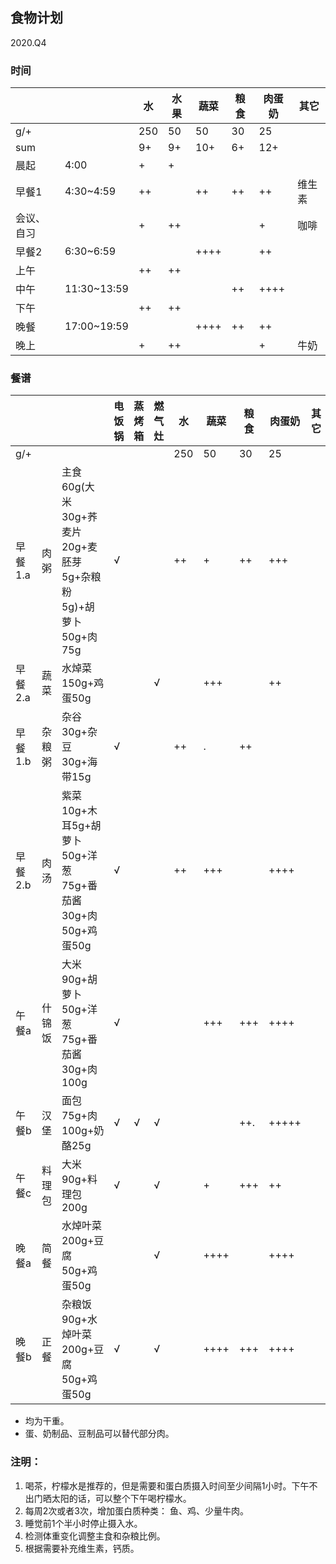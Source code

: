 ## 食物计划
2020.Q4

### 时间
| | | 水 | 水果 | 蔬菜 | 粮食 | 肉蛋奶 | 其它 |
| --- |--- |--- |--- |--- |--- |--- |--- |
| g/+ |  | 250 | 50 | 50 | 30 | 25 |  |
| sum |  | 9+ | 9+ | 10+ | 6+ | 12+ | |
| 晨起 | 4:00 | + | + | | | |  |
| 早餐1 | 4:30~4:59 | ++ |  | ++ | ++ | ++ | 维生素 |
| 会议、自习 |  | + | ++ | | | + | 咖啡 |
| 早餐2 | 6:30~6:59 | |  | ++++| | ++ |  |
| 上午 |  | ++ | ++ | | | |  |
| 中午 | 11:30~13:59 | |  | | ++ | ++++ | |
| 下午 | | ++ | ++ | | | |  |
| 晚餐 | 17:00~19:59 |  |  | ++++ | ++ | ++ | |
| 晚上 | | + | ++ |  |  | + | 牛奶 |

### 餐谱
| | | | 电饭锅 | 蒸烤箱 | 燃气灶 | 水 | 蔬菜 | 粮食 | 肉蛋奶 | 其它 |
| --- |--- |--- |--- |--- |--- |--- |--- | --- | --- | --- |
| g/+ | | |  |  |  | 250 | 50 | 30 | 25 |  |
| 早餐1.a | 肉粥 | 主食60g(大米30g+荞麦片20g+麦胚芽5g+杂粮粉5g)+胡萝卜50g+肉75g | √ |  |  | ++ | + | ++ | +++ | |
| 早餐2.a | 蔬菜 | 水焯菜150g+鸡蛋50g |  |  | √ | | +++ | | ++ | |
| 早餐1.b | 杂粮粥 | 杂谷30g+杂豆30g+海带15g | √ | | | ++ | . | ++ |  |  |
| 早餐2.b | 肉汤 | 紫菜10g+木耳5g+胡萝卜50g+洋葱75g+番茄酱30g+肉50g+鸡蛋50g | √ |  |  | ++ | +++ | | ++++ | |
| 午餐a | 什锦饭 | 大米90g+胡萝卜50g+洋葱75g+番茄酱30g+肉100g                  | √ |  |  | | +++ | +++ | ++++ | |
| 午餐b | 汉堡 | 面包75g+肉100g+奶酪25g | √ | √ | √ | |  | ++. | +++++ | |
| 午餐c | 料理包 | 大米90g+料理包200g | √ |  | √ |  | + | +++ | ++ | |
| 晚餐a | 简餐 | 水焯叶菜200g+豆腐50g+鸡蛋50g |  |  | √ |  | ++++ |  | ++++ | |
| 晚餐b | 正餐 | 杂粮饭90g+水焯叶菜200g+豆腐50g+鸡蛋50g | √ |  | √ |  | ++++ | +++ | ++++ | |


- 均为干重。
- 蛋、奶制品、豆制品可以替代部分肉。


### 注明： 

1. 喝茶，柠檬水是推荐的，但是需要和蛋白质摄入时间至少间隔1小时。下午不出门晒太阳的话，可以整个下午喝柠檬水。
2. 每周2次或者3次，增加蛋白质种类： 鱼、鸡、少量牛肉。
3. 睡觉前1个半小时停止摄入水。
4. 检测体重变化调整主食和杂粮比例。
5. 根据需要补充维生素，钙质。